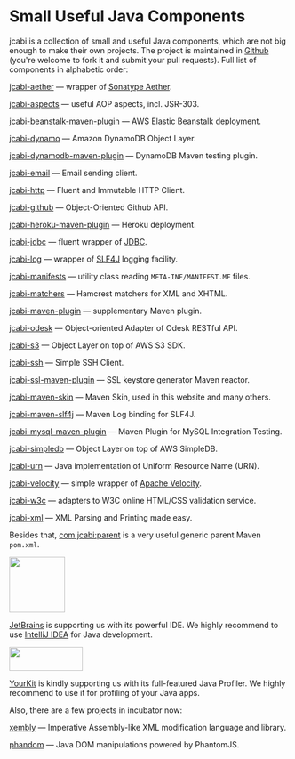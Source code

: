 # Small Useful Java Components

jcabi is a collection of small and useful Java components, which
are not big enough to make their own projects. The project is maintained
in [Github](https://github.com/jcabi)
(you're welcome to fork it and submit your pull requests). Full list of
components in alphabetic order:

[jcabi-aether](http://aether.jcabi.com/index.html) —
wrapper of [Sonatype Aether](https://docs.sonatype.org/display/AETHER/Home).

[jcabi-aspects](http://aspects.jcabi.com/index.html) —
useful AOP aspects, incl. JSR-303.

[jcabi-beanstalk-maven-plugin](http://beanstalk.jcabi.com/index.html) —
AWS Elastic Beanstalk deployment.

[jcabi-dynamo](http://dynamo.jcabi.com/index.html) —
Amazon DynamoDB Object Layer.

[jcabi-dynamodb-maven-plugin](http://dynamodb.jcabi.com/index.html) —
DynamoDB Maven testing plugin.

[jcabi-email](http://email.jcabi.com/index.html) —
Email sending client.

[jcabi-http](http://http.jcabi.com/index.html) —
Fluent and Immutable HTTP Client.

[jcabi-github](http://github.jcabi.com/index.html) —
Object-Oriented Github API.

[jcabi-heroku-maven-plugin](http://heroku.jcabi.com/index.html) —
Heroku deployment.

[jcabi-jdbc](http://jdbc.jcabi.com/index.html) —
fluent wrapper of [JDBC](http://en.wikipedia.org/wiki/Java_Database_Connectivity).

[jcabi-log](http://log.jcabi.com/index.html) —
wrapper of [SLF4J](http://www.slf4j.org/) logging facility.

[jcabi-manifests](http://manifests.jcabi.com/index.html) —
utility class reading `META-INF/MANIFEST.MF` files.

[jcabi-matchers](http://matchers.jcabi.com/index.html) —
Hamcrest matchers for XML and XHTML.

[jcabi-maven-plugin](http://plugin.jcabi.com/index.html) —
supplementary Maven plugin.

[jcabi-odesk](http://odesk.jcabi.com/index.html) —
Object-oriented Adapter of Odesk RESTful API.

[jcabi-s3](http://s3.jcabi.com/index.html) —
Object Layer on top of AWS S3 SDK.

[jcabi-ssh](http://ssh.jcabi.com/index.html) —
Simple SSH Client.

[jcabi-ssl-maven-plugin](http://ssl.jcabi.com/index.html) —
SSL keystore generator Maven reactor.

[jcabi-maven-skin](http://skin.jcabi.com/index.html) —
Maven Skin, used in this website and many others.

[jcabi-maven-slf4j](http://slf4j.jcabi.com/index.html) —
Maven Log binding for SLF4J.

[jcabi-mysql-maven-plugin](http://mysql.jcabi.com/index.html) —
Maven Plugin for MySQL Integration Testing.

[jcabi-simpledb](http://simpledb.jcabi.com/index.html) —
Object Layer on top of AWS SimpleDB.

[jcabi-urn](http://urn.jcabi.com/index.html) —
Java implementation of Uniform Resource Name (URN).

[jcabi-velocity](http://velocity.jcabi.com/index.html) —
simple wrapper of [Apache Velocity](http://velocity.apache.org/).

[jcabi-w3c](http://w3c.jcabi.com/index.html) —
adapters to W3C online HTML/CSS validation service.

[jcabi-xml](http://xml.jcabi.com/index.html) —
XML Parsing and Printing made easy.

Besides that,
[com.jcabi:parent](http://parent.jcabi.com/index.html)
is a very useful generic parent Maven `pom.xml`.

<a href="http://www.jetbrains.com/" style="border: none">
<img src="http://img.jcabi.com/intellijidea.png" style="width:100px; height:100px;"/>
</a>

[JetBrains](http://www.jetbrains.com/) is supporting
us with its powerful IDE.
We highly recommend to use [IntelliJ IDEA](http://www.jetbrains.com/)
for Java development.

<a href="http://www.yourkit.com/" style="border: none">
<img src="http://img.jcabi.com/yourkit.png" style="width:132px; height:43px;"/>
</a>

[YourKit](http://www.yourkit.com/) is kindly supporting
us with its full-featured Java Profiler. We highly recommend to use
it for profiling of your Java apps.

Also, there are a few projects in incubator now:

[xembly](http://www.xembly.org/index.html) —
Imperative Assembly-like XML modification language and library.

[phandom](http://www.phandom.org/index.html) —
Java DOM manipulations powered by PhantomJS.
